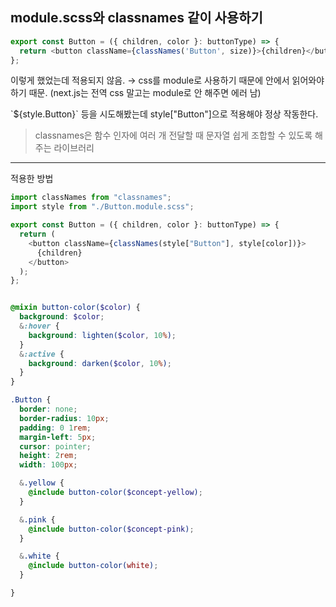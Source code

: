 ## module.scss와 classnames 같이 사용하기

```js
export const Button = ({ children, color }: buttonType) => {
  return <button className={classNames('Button', size)}>{children}</button>;
};
```
이렇게 했었는데 적용되지 않음. → css를 module로 사용하기 때문에 안에서 읽어와야 하기 때문. (next.js는 전역 css 말고는 module로 안 해주면 에러 남) 

\`${style.Button}\` 등을 시도해봤는데 style["Button"]으로 적용해야 정상 작동한다.

> classnames은 함수 인자에 여러 개 전달할 때 문자열 쉽게 조합할 수 있도록 해주는 라이브러리
> 

---

적용한 방법


```js
import classNames from "classnames";
import style from "./Button.module.scss";

export const Button = ({ children, color }: buttonType) => {
  return (
    <button className={classNames(style["Button"], style[color])}>
      {children}
    </button>
  );
};
```

```scss

@mixin button-color($color) {
  background: $color;
  &:hover {
    background: lighten($color, 10%);
  }
  &:active {
    background: darken($color, 10%); 
  }
}

.Button {
  border: none;
  border-radius: 10px;
  padding: 0 1rem;
  margin-left: 5px;
  cursor: pointer;
  height: 2rem;
  width: 100px;

  &.yellow {
    @include button-color($concept-yellow);
  }

  &.pink {
    @include button-color($concept-pink);
  }

  &.white {
    @include button-color(white);
  }

}
```

